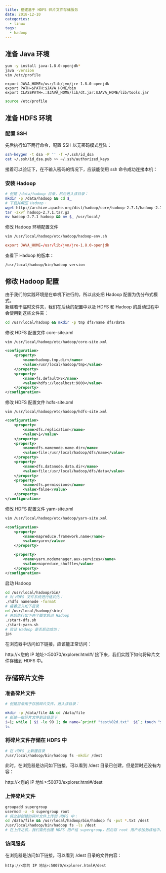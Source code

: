```yaml
---
title: 搭建基于 HDFS 碎片文件存储服务
date: 2018-12-10
categories:
  - linux
tags:
  - hadoop
---
```


## 准备 Java 环境
```bash
yum -y install java-1.8.0-openjdk*
java -version
vim /etc/profile
```

```profile
export JAVA_HOME=/usr/lib/jvm/jre-1.8.0-openjdk
export PATH=$PATH:$JAVA_HOME/bin
export CLASSPATH=.:$JAVA_HOME/lib/dt.jar:$JAVA_HOME/lib/tools.jar
```

```bash
source /etc/profile
```

## 准备 HDFS 环境
### 配置 SSH
先后执行如下两行命令，配置 SSH 以无密码模式登陆：
```bash
ssh-keygen -t dsa -P '' -f ~/.ssh/id_dsa
cat ~/.ssh/id_dsa.pub >> ~/.ssh/authorized_keys
```
接着可以验证下，在不输入密码的情况下，应该能使用 ssh 命令成功连接本机：

### 安装 Hadoop

```bash
# 创建 /data/hadoop 目录，然后进入该目录：
mkdir -p /data/hadoop && cd $_
# 下载并解压 Hadoop：
wget http://archive.apache.org/dist/hadoop/core/hadoop-2.7.1/hadoop-2.7.1.tar.gz
tar -zxvf hadoop-2.7.1.tar.gz
mv hadoop-2.7.1 hadoop && mv $_ /usr/local/
```

修改 Hadoop 环境配置文件
```bash
vim /usr/local/hadoop/etc/hadoop/hadoop-env.sh
```
```conf
export JAVA_HOME=/usr/lib/jvm/jre-1.8.0-openjdk
```
查看下 Hadoop 的版本：
```bash
/usr/local/hadoop/bin/hadoop version
```

## 修改 Hadoop 配置
由于我们的实践环境是在单机下进行的，所以此处把 Hadoop 配置为伪分布式模式。  
新建若干临时文件夹，我们在后续的配置中以及 HDFS 和 Hadoop 的启动过程中会使用到这些文件夹：

```bash
cd /usr/local/hadoop && mkdir -p tmp dfs/name dfs/data
```

修改 HDFS 配置文件 core-site.xml

```bash
vim /usr/local/hadoop/etc/hadoop/core-site.xml
```

```xml
<configuration>  
    <property>  
        <name>hadoop.tmp.dir</name>  
        <value>/usr/local/hadoop/tmp</value>
    </property>  
    <property>  
        <name>fs.defaultFS</name>  
        <value>hdfs://localhost:9000</value>
    </property>  
</configuration>
```
修改 HDFS 配置文件 hdfs-site.xml

```
vim /usr/local/hadoop/etc/hadoop/hdfs-site.xml
```

```xml
<configuration>    
    <property>    
        <name>dfs.replication</name>    
        <value>1</value>    
    </property>    
    <property>    
        <name>dfs.namenode.name.dir</name>    
        <value>file:/usr/local/hadoop/dfs/name</value>    
    </property>    
    <property>    
        <name>dfs.datanode.data.dir</name>    
        <value>file:/usr/local/hadoop/dfs/data</value>    
    </property>    
    <property>
        <name>dfs.permissions</name>    
        <value>false</value>    
    </property>    
</configuration>
```

修改 HDFS 配置文件 yarn-site.xml

```bash
vim /usr/local/hadoop/etc/hadoop/yarn-site.xml
```

```xml
<configuration>  
    <property>  
        <name>mapreduce.framework.name</name>  
        <value>yarn</value>  
    </property>  

    <property>  
        <name>yarn.nodemanager.aux-services</name>  
        <value>mapreduce_shuffle</value>  
    </property>  
</configuration>
```

启动 Hadoop
```bash
cd /usr/local/hadoop/bin/
# 对 HDFS 文件系统进行格式化：
./hdfs namenode -format
# 接着进入如下目录
cd /usr/local/hadoop/sbin/
# 先后执行如下两个脚本启动 Hadoop
./start-dfs.sh
./start-yarn.sh
# 验证 Hadoop 是否启动成功：
jps
```

在浏览器中访问如下链接，应该能正常访问：

http://<您的 IP 地址>:50070/explorer.html#/
接下来，我们实践下如何将碎片文件存储到 HDFS 中。


## 存储碎片文件

### 准备碎片文件
```bash
# 创建目录用于存放碎片文件，进入该目录：

mkdir -p /data/file && cd /data/file
# 新建一批碎片文件到该目录下
i=1; while [ $i -le 99 ]; do name=`printf "test%02d.txt"  $i`; touch "$name"; i=$(($i+1)); done
ls
```

### 将碎片文件存储在 HDFS 中
```bash
# 在 HDFS 上新建目录
/usr/local/hadoop/bin/hadoop fs -mkdir /dest
```
此时，在浏览器是访问如下链接，可以看到 /dest 目录已创建，但是暂时还没有内容：

http://<您的 IP 地址>:50070/explorer.html#/dest  

### 上传碎片文件  

```bash
groupadd supergroup
usermod -a -G supergroup root
# 将之前创建的碎片文件上传到 HDFS 中：
cd /data/file && /usr/local/hadoop/bin/hadoop fs -put *.txt /dest
/usr/local/hadoop/bin/hadoop fs -ls /dest
# 在上传之前，我们需先创建 HDFS 用户组 supergroup，然后将 root 用户添加到该组中，否则会因权限问题页报告异常。
```

### 访问服务
在浏览器是访问如下链接，可以看到 /dest 目录的文件内容：
```
http://<您的 IP 地址>:50070/explorer.html#/dest
```

